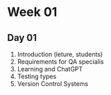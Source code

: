# Week 01
## Day 01

1. Introduction (leture, students)
2. Requirements for QA specialis
3. Learning and ChatGPT
4. Testing types
5. Version Control Systems

